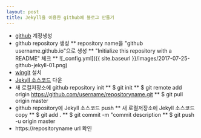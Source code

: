 ```yaml
---
layout: post
title: Jekyll을 이용한 github에 블로그 만들기
---
```


* [github](https://github.com/) 계정생성
* github repository 생성
** repository name을 "github username.github.io"으로 생성
** "Initialize this repository with a README" 체크
** ![_config.yml]({{ site.baseurl }}/images/2017-07-25-github-jekyll-01.png)
* [wingit](https://git-scm.com/download/win) 설치
* [Jekyll 소스코드](https://github.com/barryclark/jekyll-now) 다운
* 새 로컬저장소에 github repository init
** $ git init
** $ git remote add origin https://github.com/username/repositoryname.git
** $ git pull origin master
* github repository에 Jekyll 소스코드 push
** 새 로컬저장소에 Jekyll 소스코드 copy
** $ git add .
** $ git commit -m "commit description
** $ git push -u origin master
* https://repositoryname url 확인